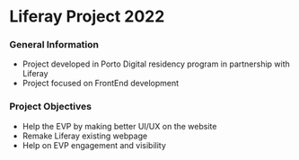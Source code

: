 # Liferay Project 2022

### General Information
- Project developed in Porto Digital residency program in partnership with Liferay
- Project focused on FrontEnd development

### Project Objectives
- Help the EVP by making better UI/UX on the website
- Remake Liferay existing webpage
- Help on EVP engagement and visibility
